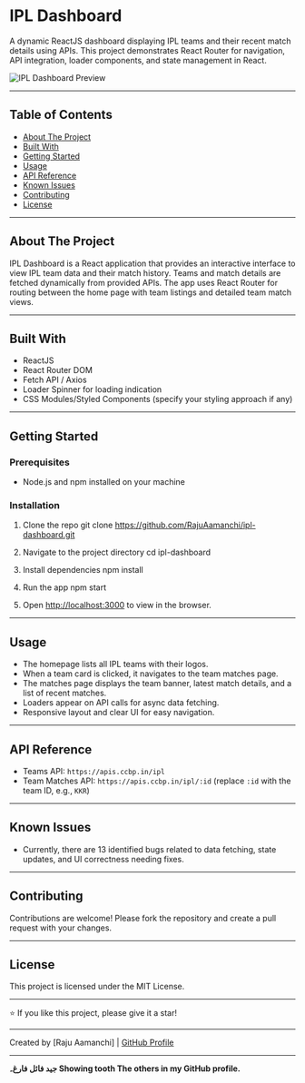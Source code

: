 # IPL Dashboard

A dynamic ReactJS dashboard displaying IPL teams and their recent match details using APIs. This project demonstrates React Router for navigation, API integration, loader components, and state management in React.

![IPL Dashboard Preview](https://assets.ccbp.in/frontend/content/react-js/ipl-dashboard-output-v2.gif)

---

## Table of Contents

- [About The Project](#about-the-project)
- [Built With](#built-with)
- [Getting Started](#getting-started)
- [Usage](#usage)
- [API Reference](#api-reference)
- [Known Issues](#known-issues)
- [Contributing](#contributing)
- [License](#license)

---

## About The Project

IPL Dashboard is a React application that provides an interactive interface to view IPL team data and their match history. Teams and match details are fetched dynamically from provided APIs. The app uses React Router for routing between the home page with team listings and detailed team match views.

---

## Built With

- ReactJS
- React Router DOM
- Fetch API / Axios
- Loader Spinner for loading indication
- CSS Modules/Styled Components (specify your styling approach if any)

---

## Getting Started

### Prerequisites

- Node.js and npm installed on your machine

### Installation

1. Clone the repo
git clone https://github.com/RajuAamanchi/ipl-dashboard.git


2. Navigate to the project directory
cd ipl-dashboard


3. Install dependencies
npm install

4. Run the app
npm start


5. Open [http://localhost:3000](http://localhost:3000) to view in the browser.

---

## Usage

- The homepage lists all IPL teams with their logos.
- When a team card is clicked, it navigates to the team matches page.
- The matches page displays the team banner, latest match details, and a list of recent matches.
- Loaders appear on API calls for async data fetching.
- Responsive layout and clear UI for easy navigation.

---

## API Reference

- Teams API: `https://apis.ccbp.in/ipl`
- Team Matches API: `https://apis.ccbp.in/ipl/:id` (replace `:id` with the team ID, e.g., `KKR`)

---

## Known Issues

- Currently, there are 13 identified bugs related to data fetching, state updates, and UI correctness needing fixes.

---

## Contributing

Contributions are welcome! Please fork the repository and create a pull request with your changes.

---

## License

This project is licensed under the MIT License.

---

⭐️ If you like this project, please give it a star!

---

Created by [Raju Aamanchi] | [GitHub Profile](https://github.com/RajuAamanchi)

---

**جید فائل فارغ۔ Showing tooth The others in my GitHub profile.**


